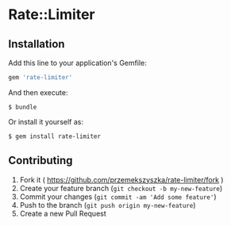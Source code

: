 # Rate::Limiter

## Installation

Add this line to your application's Gemfile:

```ruby
gem 'rate-limiter'
```

And then execute:

    $ bundle

Or install it yourself as:

    $ gem install rate-limiter

## Contributing

1. Fork it ( https://github.com/przemekszyszka/rate-limiter/fork )
2. Create your feature branch (`git checkout -b my-new-feature`)
3. Commit your changes (`git commit -am 'Add some feature'`)
4. Push to the branch (`git push origin my-new-feature`)
5. Create a new Pull Request
